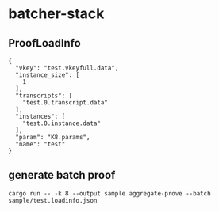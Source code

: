 # batcher-stack

## ProofLoadInfo

```
{
  "vkey": "test.vkeyfull.data",
  "instance_size": [
    1
  ],
  "transcripts": [
    "test.0.transcript.data"
  ],
  "instances": [
    "test.0.instance.data"
  ],
  "param": "K8.params",
  "name": "test"
}

```

## generate batch proof

```
cargo run -- -k 8 --output sample aggregate-prove --batch sample/test.loadinfo.json
```
